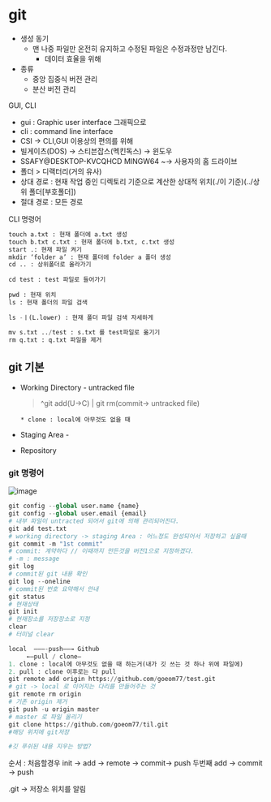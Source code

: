# git

- 생성 동기
    - 맨 나중 파일만 온전히 유지하고 수정된 파일은 수정과정만 남긴다.
        - 데이터 효율을 위해
- 종류
    - 중앙 집중식 버전 관리
    - 분산 버전 관리

GUI, CLI

- gui : Graphic user interface 그래픽으로
- cli : command line interface
- CSI → CLI,GUI 이용상의 편의를 위해
- 빌게이츠(DOS) → 스티븐잡스(멕킨독스) → 윈도우
- SSAFY@DESKTOP-KVCQHCD MINGW64 ~→ 사용자의 홈 드라이브
- 폴더 > 디랙터리(거의 유사)
- 상대 경로 : 현재 작업 중인 디렉토리 기준으로 계산한 상대적 위치(./이 기준)(../상위 폴더[부호폴더])
- 절대 경로 : 모든 경로

CLI 명령어

```python
touch a.txt : 현재 폴더에 a.txt 생성
touch b.txt c.txt : 현재 폴더에 b.txt, c.txt 생성
start .: 현재 파일 켜기
mkdir ‘folder a’ : 현재 폴더에 folder a 폴더 생성
cd .. : 상위폴더로 올라가기
  
cd test : test 파일로 들어가기
    
pwd : 현재 위치
ls : 현재 폴더의 파일 검색
   
ls -ㅣ(L.lower) : 현재 폴더 파일 검색 자세하게
    
mv s.txt ../test : s.txt 를 test파일로 옮기기
rm q.txt : q.txt 파일을 제거
```

## git 기본

- Working Directory - untracked file
    
    > ^git add(U→C) | git rm(commit→ untracked file)
    > 
    
      * clone : local에 아무것도 없을 때
    
- Staging Area -
- Repository

### git 명령어
![image](https://user-images.githubusercontent.com/109336705/208325211-03ac88c9-bba9-4bdb-a83b-ce6930b5ab35.png)

```python
git config --global user.name {name}
git config --global user.email {email}
# 내부 파일이 untracted 되어서 git에 의해 관리되어진다.
git add test.txt
# working directory -> staging Area : 어느정도 완성되어서 저장하고 싶을때
git commit -m "1st commit"
# commit: 계약하다 // 이때까지 만든것을 버전1으로 지정하겠다.
# -m : message
git log
# commit된 git 내용 확인
git log --oneline
# commit된 번호 요약해서 안내
git status
# 현재상태
git init
# 현재장소를 저장장소로 지정
clear
# 터미널 clear
```

```python
local  ———-push——→ Github
     ←—pull / clone—
1. clone : local에 아무것도 없을 때 하는거(내가 깃 쓰는 것 하나 위에 파일에)
2. pull : clone 이후로는 다 pull
git remote add origin https://github.com/goeom77/test.git
# git -> local 로 이어지는 다리를 만들어주는 것
git remote rm origin
# 기존 origin 제거
git push -u origin master
# master 로 파일 올리기
git clone https://github.com/goeom77/til.git
#해당 위치에 git저장

#깃 푸쉬된 내용 지우는 방법?
```

순서 : 처음할경우 init -> add -> remote -> commit-> push
두번째 add -> commit -> push

.git → 저장소 위치를 알림
